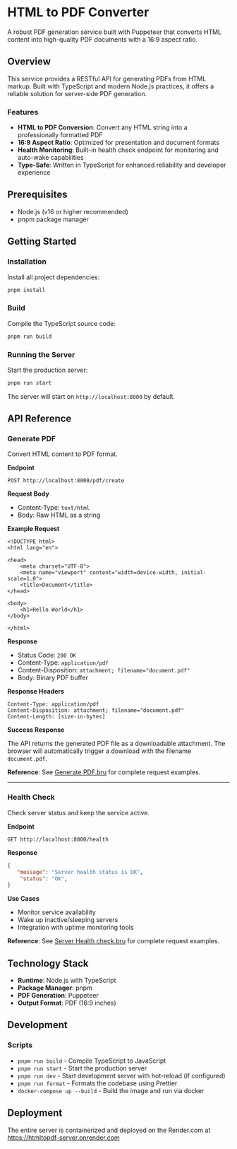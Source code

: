 # HTML to PDF Converter

A robust PDF generation service built with Puppeteer that converts HTML content into high-quality PDF documents with a 16:9 aspect ratio.

## Overview

This service provides a RESTful API for generating PDFs from HTML markup. Built with TypeScript and modern Node.js practices, it offers a reliable solution for server-side PDF generation.

### Features

- **HTML to PDF Conversion**: Convert any HTML string into a professionally formatted PDF
- **16:9 Aspect Ratio**: Optimized for presentation and document formats
- **Health Monitoring**: Built-in health check endpoint for monitoring and auto-wake capabilities
- **Type-Safe**: Written in TypeScript for enhanced reliability and developer experience

## Prerequisites

- Node.js (v16 or higher recommended)
- pnpm package manager

## Getting Started

### Installation

Install all project dependencies:
```bash
pnpm install
```

### Build

Compile the TypeScript source code:
```bash
pnpm run build
```

### Running the Server

Start the production server:
```bash
pnpm run start
```

The server will start on `http://localhost:8000` by default.

## API Reference

### Generate PDF

Convert HTML content to PDF format.

**Endpoint**
```
POST http://localhost:8000/pdf/create
```

**Request Body**
- Content-Type: `text/html`
- Body: Raw HTML as a string

**Example Request**
```
<!DOCTYPE html>
<html lang="en">

<head>
    <meta charset="UTF-8">
    <meta name="viewport" content="width=device-width, initial-scale=1.0">
    <title>Document</title>
</head>

<body>
    <h1>Hello World</h1>
</body>

</html>
```

**Response**
- Status Code: `200 OK`
- Content-Type: `application/pdf`
- Content-Disposition: `attachment; filename="document.pdf"`
- Body: Binary PDF buffer

**Response Headers**
```
Content-Type: application/pdf
Content-Disposition: attachment; filename="document.pdf"
Content-Length: [size-in-bytes]
```

**Success Response**

The API returns the generated PDF file as a downloadable attachment. The browser will automatically trigger a download with the filename `document.pdf`.

**Reference**: See [Generate PDF.bru](./PDF%20Generator/Generate%20PDF.bru) for complete request examples.

---

### Health Check

Check server status and keep the service active.

**Endpoint**
```
GET http://localhost:8000/health
```

**Response**
```json
{
   "message": "Server health status is OK",
    "status": "OK",
}
```

**Use Cases**
- Monitor service availability
- Wake up inactive/sleeping servers
- Integration with uptime monitoring tools

**Reference**: See [Server Health check.bru](./PDF%20Generator/Server%20Health%20check.bru) for complete request examples.

## Technology Stack

- **Runtime**: Node.js with TypeScript
- **Package Manager**: pnpm
- **PDF Generation**: Puppeteer
- **Output Format**: PDF (16:9 inches)


## Development

### Scripts

- `pnpm run build` - Compile TypeScript to JavaScript
- `pnpm run start` - Start the production server
- `pnpm run dev` - Start development server with hot-reload (if configured)
- `pnpm run format` - Formats the codebase using Prettier
- `docker-compose up --build` - Build the image and run via docker


## Deployment 
The entire server is containerized and deployed on the Render.com at https://htmltopdf-server.onrender.com
